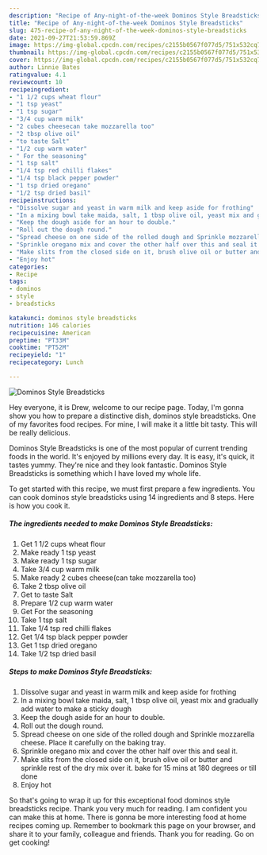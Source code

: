 ```yaml
---
description: "Recipe of Any-night-of-the-week Dominos Style Breadsticks"
title: "Recipe of Any-night-of-the-week Dominos Style Breadsticks"
slug: 475-recipe-of-any-night-of-the-week-dominos-style-breadsticks
date: 2021-09-27T21:53:59.869Z
image: https://img-global.cpcdn.com/recipes/c2155b0567f077d5/751x532cq70/dominos-style-breadsticks-recipe-main-photo.jpg
thumbnail: https://img-global.cpcdn.com/recipes/c2155b0567f077d5/751x532cq70/dominos-style-breadsticks-recipe-main-photo.jpg
cover: https://img-global.cpcdn.com/recipes/c2155b0567f077d5/751x532cq70/dominos-style-breadsticks-recipe-main-photo.jpg
author: Linnie Bates
ratingvalue: 4.1
reviewcount: 10
recipeingredient:
- "1 1/2 cups wheat flour"
- "1 tsp yeast"
- "1 tsp sugar"
- "3/4 cup warm milk"
- "2 cubes cheesecan take mozzarella too"
- "2 tbsp olive oil"
- "to taste Salt"
- "1/2 cup warm water"
- " For the seasoning"
- "1 tsp salt"
- "1/4 tsp red chilli flakes"
- "1/4 tsp black pepper powder"
- "1 tsp dried oregano"
- "1/2 tsp dried basil"
recipeinstructions:
- "Dissolve sugar and yeast in warm milk and keep aside for frothing"
- "In a mixing bowl take maida, salt, 1 tbsp olive oil, yeast mix and gradually add water to make a sticky dough"
- "Keep the dough aside for an hour to double."
- "Roll out the dough round."
- "Spread cheese on one side of the rolled dough and Sprinkle mozzarella cheese. Place it carefully on the baking tray."
- "Sprinkle oregano mix and cover the other half over this and seal it."
- "Make slits from the closed side on it, brush olive oil or butter and sprinkle rest of the dry mix over it. bake for 15 mins at 180 degrees or till done"
- "Enjoy hot"
categories:
- Recipe
tags:
- dominos
- style
- breadsticks

katakunci: dominos style breadsticks 
nutrition: 146 calories
recipecuisine: American
preptime: "PT33M"
cooktime: "PT52M"
recipeyield: "1"
recipecategory: Lunch

---
```



![Dominos Style Breadsticks](https://img-global.cpcdn.com/recipes/c2155b0567f077d5/751x532cq70/dominos-style-breadsticks-recipe-main-photo.jpg)

Hey everyone, it is Drew, welcome to our recipe page. Today, I'm gonna show you how to prepare a distinctive dish, dominos style breadsticks. One of my favorites food recipes. For mine, I will make it a little bit tasty. This will be really delicious.



Dominos Style Breadsticks is one of the most popular of current trending foods in the world. It's enjoyed by millions every day. It is easy, it's quick, it tastes yummy. They're nice and they look fantastic. Dominos Style Breadsticks is something which I have loved my whole life.


To get started with this recipe, we must first prepare a few ingredients. You can cook dominos style breadsticks using 14 ingredients and 8 steps. Here is how you cook it.

<!--inarticleads1-->

##### The ingredients needed to make Dominos Style Breadsticks:

1. Get 1 1/2 cups wheat flour
1. Make ready 1 tsp yeast
1. Make ready 1 tsp sugar
1. Take 3/4 cup warm milk
1. Make ready 2 cubes cheese(can take mozzarella too)
1. Take 2 tbsp olive oil
1. Get to taste Salt
1. Prepare 1/2 cup warm water
1. Get  For the seasoning
1. Take 1 tsp salt
1. Take 1/4 tsp red chilli flakes
1. Get 1/4 tsp black pepper powder
1. Get 1 tsp dried oregano
1. Take 1/2 tsp dried basil




<!--inarticleads2-->

##### Steps to make Dominos Style Breadsticks:

1. Dissolve sugar and yeast in warm milk and keep aside for frothing
1. In a mixing bowl take maida, salt, 1 tbsp olive oil, yeast mix and gradually add water to make a sticky dough
1. Keep the dough aside for an hour to double.
1. Roll out the dough round.
1. Spread cheese on one side of the rolled dough and Sprinkle mozzarella cheese. Place it carefully on the baking tray.
1. Sprinkle oregano mix and cover the other half over this and seal it.
1. Make slits from the closed side on it, brush olive oil or butter and sprinkle rest of the dry mix over it. bake for 15 mins at 180 degrees or till done
1. Enjoy hot




So that's going to wrap it up for this exceptional food dominos style breadsticks recipe. Thank you very much for reading. I am confident you can make this at home. There is gonna be more interesting food at home recipes coming up. Remember to bookmark this page on your browser, and share it to your family, colleague and friends. Thank you for reading. Go on get cooking!
